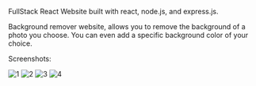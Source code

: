 FullStack React Website built with react, node.js, and express.js.

Background remover website, allows you to remove the background of a photo you choose. You can even add a specific background color of your choice.

Screenshots:

![1](https://github.com/gallevy94/remove-background/assets/68893640/adba10ce-5f2e-407d-9eda-c554f38ad5ba)
![2](https://github.com/gallevy94/remove-background/assets/68893640/af05f8c6-c5a8-461f-926f-9de6581107a4)
![3](https://github.com/gallevy94/remove-background/assets/68893640/7a106120-cda1-4d6d-8e42-57f624fb555c)
![4](https://github.com/gallevy94/remove-background/assets/68893640/e3c263de-c84c-4ab1-aa6b-21e92f71f69b)
